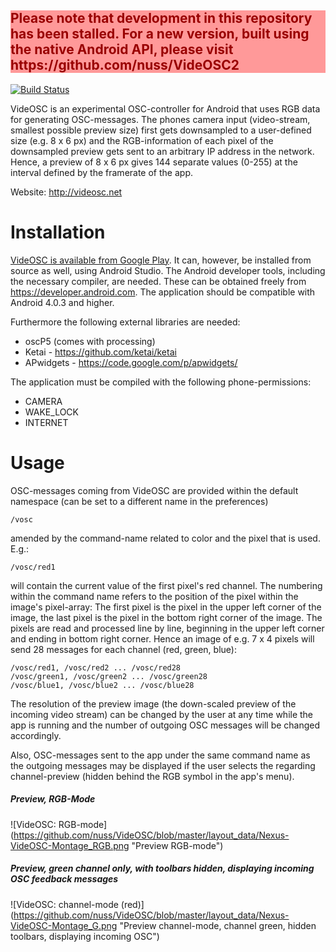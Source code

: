 <div style="background-color: #f99; color: #900">
 <h2>Please note that development in this repository has been stalled. For a new version, built using the native Android API, please visit https://github.com/nuss/VideOSC2</h2>
</div>

[![Build Status](https://travis-ci.org/nuss/VideOSC.svg?branch=master)](https://travis-ci.org/nuss/VideOSC)

VideOSC is an experimental OSC-controller for Android that uses RGB data for generating OSC-messages. The phones camera input (video-stream, smallest possible preview size) first gets downsampled to a user-defined size (e.g. 8 x 6 px) and the RGB-information of each pixel of the downsampled preview gets sent to an arbitrary IP address in the network. Hence, a preview of 8 x 6 px gives 144 separate values (0-255) at the interval defined by the framerate of the app.

Website: http://videosc.net

# Installation #

[VideOSC is available from Google Play](https://play.google.com/store/apps/details?id=net.videosc). It can, however, be installed from source as well, using Android Studio. The Android developer tools, including the necessary compiler, are needed. These can be obtained freely from https://developer.android.com. The application should be compatible with Android 4.0.3 and higher.

Furthermore the following external libraries are needed:

* oscP5 (comes with processing)
* Ketai - https://github.com/ketai/ketai
* APwidgets - https://code.google.com/p/apwidgets/
 
The application must be compiled with the following phone-permissions:

* CAMERA
* WAKE_LOCK
* INTERNET

# Usage #

OSC-messages coming from VideOSC are provided within the default namespace (can be set to a different name in the preferences)
```
/vosc
```
amended by the command-name related to color and the pixel that is used. E.g.:
```
/vosc/red1
```
will contain the current value of the first pixel's red channel. The numbering within the command name refers to the position of the pixel within the image's pixel-array: The first pixel is the pixel in the upper left corner of the image, the last pixel is the pixel in the bottom right corner of the image. The pixels are read and processed line by line, beginning in the upper left corner and ending in bottom right corner. Hence an image of e.g. 7 x 4 pixels will send 28 messages for each channel (red, green, blue):
```
/vosc/red1, /vosc/red2 ... /vosc/red28
/vosc/green1, /vosc/green2 ... /vosc/green28
/vosc/blue1, /vosc/blue2 ... /vosc/blue28
```
The resolution of the preview image (the down-scaled preview of the incoming video stream) can be changed by the user at any time while the app is running and the number of outgoing OSC messages will be changed accordingly.

Also, OSC-messages sent to the app under the same command name as the outgoing messages may be displayed if the user selects the regarding channel-preview (hidden behind the RGB symbol in the app's menu). 

##### Preview, RGB-Mode #####
![VideOSC: RGB-mode] (https://github.com/nuss/VideOSC/blob/master/layout_data/Nexus-VideOSC-Montage_RGB.png "Preview RGB-mode")

##### Preview, green channel only, with toolbars hidden, displaying incoming OSC feedback messages #####
![VideOSC: channel-mode (red)] (https://github.com/nuss/VideOSC/blob/master/layout_data/Nexus-VideOSC-Montage_G.png "Preview channel-mode, channel green, hidden toolbars, displaying incoming OSC") 
